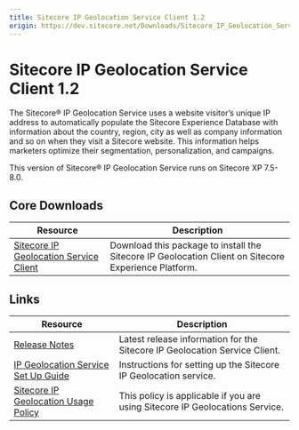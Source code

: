 ```yaml
---
title: Sitecore IP Geolocation Service Client 1.2
origin: https://dev.sitecore.net/Downloads/Sitecore_IP_Geolocation_Service_Client/12/Sitecore_IP_Geolocation_Service_Client_12_for_Sitecore_XP_80.aspx
---
```


# Sitecore IP Geolocation Service Client 1.2

The Sitecore® IP Geolocation Service uses a website visitor’s unique IP address to automatically populate the Sitecore Experience Database with information about the country, region, city as well as company information and so on when they visit a Sitecore website. This information helps marketers optimize their segmentation, personalization, and campaigns.

This version of Sitecore® IP Geolocation Service runs on Sitecore XP 7.5-8.0.

## Core Downloads

 | Resource | Description |
 | --- | --- |
 | [Sitecore IP Geolocation Service Client](https://sitecoredev.azureedge.net/~/media/72C88433B6E543FB8F26906E23E0BC38.ashx?date=20161220T100339) | Download this package to install the Sitecore IP Geolocation Client on Sitecore Experience Platform. |

## Links

 | Resource | Description |
 | --- | --- |
 | [Release Notes](https://dev.sitecore.net:443/downloads/Sitecore%20IP%20Geolocation%20Service%20Client/12/Sitecore%20IP%20Geolocation%20Service%20Client%2012%20for%20Sitecore%20XP%2080/Release%20Notes) | Latest release information for the Sitecore IP Geolocation Service Client. |
 | [IP Geolocation Service Set Up Guide](/~/media/E46F4564862941A3A59E66C80D034402.ashx) | Instructions for setting up the Sitecore IP Geolocation service. |
 | [Sitecore IP Geolocation Usage Policy](https://dev.sitecore.net:443/downloads/Sitecore%20Experience%20Platform/Sitecore%20IP%20Geolocation%20Usage%20Policy) | This policy is applicable if you are using Sitecore IP Geolocations Service. |